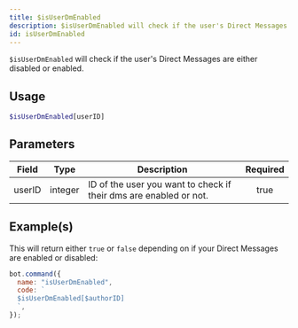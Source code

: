 ```yaml
---
title: $isUserDmEnabled
description: $isUserDmEnabled will check if the user's Direct Messages are either disabled or enabled.
id: isUserDmEnabled
---
```


`$isUserDmEnabled` will check if the user's Direct Messages are either disabled or enabled.

## Usage

```php
$isUserDmEnabled[userID]
```

## Parameters

| Field  | Type    | Description                                                       | Required |
| ------ | ------- | ----------------------------------------------------------------- | :------: |
| userID | integer | ID of the user you want to check if their dms are enabled or not. |   true   |

## Example(s)

This will return either `true` or `false` depending on if your Direct Messages are enabled or disabled:

```javascript
bot.command({
  name: "isUserDmEnabled",
  code: `
  $isUserDmEnabled[$authorID]
  `,
});
```
